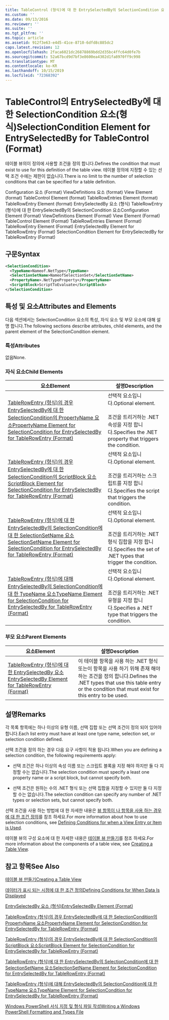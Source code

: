 ```yaml
---
title: TableControl (형식)에 대 한 EntrySelectedBy의 SelectionCondition 요소 | Microsoft Docs
ms.custom: ''
ms.date: 09/13/2016
ms.reviewer: ''
ms.suite: ''
ms.tgt_pltfrm: ''
ms.topic: article
ms.assetid: 912f3e63-e4d5-41ce-8710-6dfd8c885dc2
caps.latest.revision: 12
ms.openlocfilehash: 2faca6021dc26878869bdd2d35bc4ffc64d0fe7b
ms.sourcegitcommit: 52a67bcd9d7bf3e8600ea4302d1fa8970ff9c998
ms.translationtype: MT
ms.contentlocale: ko-KR
ms.lasthandoff: 10/15/2019
ms.locfileid: "72368392"
---
```

# <a name="selectioncondition-element-for-entryselectedby-for-tablecontrol-format"></a><span data-ttu-id="1f4a7-102">TableControl의 EntrySelectedBy에 대한 SelectionCondition 요소(형식)</span><span class="sxs-lookup"><span data-stu-id="1f4a7-102">SelectionCondition Element for EntrySelectedBy for TableControl (Format)</span></span>

<span data-ttu-id="1f4a7-103">테이블 뷰의이 정의에 사용할 조건을 정의 합니다.</span><span class="sxs-lookup"><span data-stu-id="1f4a7-103">Defines the condition that must exist to use for this definition of the table view.</span></span> <span data-ttu-id="1f4a7-104">테이블 정의에 지정할 수 있는 선택 조건 수에는 제한이 없습니다.</span><span class="sxs-lookup"><span data-stu-id="1f4a7-104">There is no limit to the number of selection conditions that can be specified for a table definition.</span></span>

<span data-ttu-id="1f4a7-105">Configuration 요소 (Format) ViewDefinitions 요소 (format) View Element (format) TableControl Element (format) TableRowEntries Element (format) TableRowEntry Element (format) EntrySelectedBy 요소 (형식) TableRowEntry (형식)에 대 한 EntrySelectedBy의 SelectionCondition 요소</span><span class="sxs-lookup"><span data-stu-id="1f4a7-105">Configuration Element (Format) ViewDefinitions Element (Format) View Element (Format) TableControl Element (Format) TableRowEntries Element (Format) TableRowEntry Element (Format) EntrySelectedBy Element for TableRowEntry (Format) SelectionCondition Element for EntrySelectedBy for TableRowEntry (Format)</span></span>

## <a name="syntax"></a><span data-ttu-id="1f4a7-106">구문</span><span class="sxs-lookup"><span data-stu-id="1f4a7-106">Syntax</span></span>

```xml
<SelectionCondition>
  <TypeName>Nameof.NetType</TypeName>
  <SelectionSetName>NameofSelectionSet</SelectionSetName>
  <PropertyName>.NetTypeProperty</PropertyName>
  <ScriptBlock>ScriptToEvaluate</ScriptBlock>
</SelectionCondition>
```

## <a name="attributes-and-elements"></a><span data-ttu-id="1f4a7-107">특성 및 요소</span><span class="sxs-lookup"><span data-stu-id="1f4a7-107">Attributes and Elements</span></span>

<span data-ttu-id="1f4a7-108">다음 섹션에서는 SelectionCondition 요소의 특성, 자식 요소 및 부모 요소에 대해 설명 합니다.</span><span class="sxs-lookup"><span data-stu-id="1f4a7-108">The following sections describe attributes, child elements, and the parent element of the SelectionCondition element.</span></span>

### <a name="attributes"></a><span data-ttu-id="1f4a7-109">특성</span><span class="sxs-lookup"><span data-stu-id="1f4a7-109">Attributes</span></span>

<span data-ttu-id="1f4a7-110">없음</span><span class="sxs-lookup"><span data-stu-id="1f4a7-110">None.</span></span>

### <a name="child-elements"></a><span data-ttu-id="1f4a7-111">자식 요소</span><span class="sxs-lookup"><span data-stu-id="1f4a7-111">Child Elements</span></span>

|<span data-ttu-id="1f4a7-112">요소</span><span class="sxs-lookup"><span data-stu-id="1f4a7-112">Element</span></span>|<span data-ttu-id="1f4a7-113">설명</span><span class="sxs-lookup"><span data-stu-id="1f4a7-113">Description</span></span>|
|-------------|-----------------|
|[<span data-ttu-id="1f4a7-114">TableRowEntry (형식)의 경우 EntrySelectedBy에 대 한 SelectionCondition의 PropertyName 요소</span><span class="sxs-lookup"><span data-stu-id="1f4a7-114">PropertyName Element for SelectionCondition for EntrySelectedBy for TableRowEntry (Format)</span></span>](./propertyname-element-for-selectioncondition-for-entryselectedby-for-tablerowentry-format.md)|<span data-ttu-id="1f4a7-115">선택적 요소입니다.</span><span class="sxs-lookup"><span data-stu-id="1f4a7-115">Optional element.</span></span><br /><br /> <span data-ttu-id="1f4a7-116">조건을 트리거하는 .NET 속성을 지정 합니다.</span><span class="sxs-lookup"><span data-stu-id="1f4a7-116">Specifies the .NET property that triggers the condition.</span></span>|
|[<span data-ttu-id="1f4a7-117">TableRowEntry (형식)의 경우 EntrySelectedBy에 대 한 SelectionCondition의 ScriptBlock 요소</span><span class="sxs-lookup"><span data-stu-id="1f4a7-117">ScriptBlock Element for SelectionCondition for EntrySelectedBy for TableRowEntry (Format)</span></span>](./scriptblock-element-for-selectioncondition-for-entryselectedby-for-tablecontrol-format.md)|<span data-ttu-id="1f4a7-118">선택적 요소입니다.</span><span class="sxs-lookup"><span data-stu-id="1f4a7-118">Optional element.</span></span><br /><br /> <span data-ttu-id="1f4a7-119">조건을 트리거하는 스크립트를 지정 합니다.</span><span class="sxs-lookup"><span data-stu-id="1f4a7-119">Specifies the script that triggers the condition.</span></span>|
|[<span data-ttu-id="1f4a7-120">TableRowEntry (형식)에 대 한 EntrySelectedBy의 SelectionCondition에 대 한 SelectionSetName 요소</span><span class="sxs-lookup"><span data-stu-id="1f4a7-120">SelectionSetName Element for SelectionCondition for EntrySelectedBy for TableRowEntry (Format)</span></span>](./selectionsetname-element-for-selectioncondition-for-entryselectedby-for-tablecontrol-format.md)|<span data-ttu-id="1f4a7-121">선택적 요소입니다.</span><span class="sxs-lookup"><span data-stu-id="1f4a7-121">Optional element.</span></span><br /><br /> <span data-ttu-id="1f4a7-122">조건을 트리거하는 .NET 형식 집합을 지정 합니다.</span><span class="sxs-lookup"><span data-stu-id="1f4a7-122">Specifies the set of .NET types that trigger the condition.</span></span>|
|[<span data-ttu-id="1f4a7-123">TableRowEntry (형식)에 대해 EntrySelectedBy의 SelectionCondition에 대 한 TypeName 요소</span><span class="sxs-lookup"><span data-stu-id="1f4a7-123">TypeName Element for SelectionCondition for EntrySelectedBy for TableRowEntry (Format)</span></span>](./typename-element-for-selectioncondition-for-entryselectedby-for-tablecontrol-format.md)|<span data-ttu-id="1f4a7-124">선택적 요소입니다.</span><span class="sxs-lookup"><span data-stu-id="1f4a7-124">Optional element.</span></span><br /><br /> <span data-ttu-id="1f4a7-125">조건을 트리거하는 .NET 유형을 지정 합니다.</span><span class="sxs-lookup"><span data-stu-id="1f4a7-125">Specifies a .NET type that triggers the condition.</span></span>|

### <a name="parent-elements"></a><span data-ttu-id="1f4a7-126">부모 요소</span><span class="sxs-lookup"><span data-stu-id="1f4a7-126">Parent Elements</span></span>

|<span data-ttu-id="1f4a7-127">요소</span><span class="sxs-lookup"><span data-stu-id="1f4a7-127">Element</span></span>|<span data-ttu-id="1f4a7-128">설명</span><span class="sxs-lookup"><span data-stu-id="1f4a7-128">Description</span></span>|
|-------------|-----------------|
|[<span data-ttu-id="1f4a7-129">TableRowEntry (형식)에 대 한 EntrySelectedBy 요소</span><span class="sxs-lookup"><span data-stu-id="1f4a7-129">EntrySelectedBy Element for TableRowEntry (Format)</span></span>](./entryselectedby-element-for-tablerowentry-for-tablecontrol-format.md)|<span data-ttu-id="1f4a7-130">이 테이블 항목을 사용 하는 .NET 형식 또는이 항목을 사용 하기 위해 존재 해야 하는 조건을 정의 합니다.</span><span class="sxs-lookup"><span data-stu-id="1f4a7-130">Defines the .NET types that use this table entry or the condition that must exist for this entry to be used.</span></span>|

## <a name="remarks"></a><span data-ttu-id="1f4a7-131">설명</span><span class="sxs-lookup"><span data-stu-id="1f4a7-131">Remarks</span></span>

<span data-ttu-id="1f4a7-132">각 목록 항목에는 하나 이상의 유형 이름, 선택 집합 또는 선택 조건이 정의 되어 있어야 합니다.</span><span class="sxs-lookup"><span data-stu-id="1f4a7-132">Each list entry must have at least one type name, selection set, or selection condition defined.</span></span>

<span data-ttu-id="1f4a7-133">선택 조건을 정의 하는 경우 다음 요구 사항이 적용 됩니다.</span><span class="sxs-lookup"><span data-stu-id="1f4a7-133">When you are defining a selection condition, the following requirements apply:</span></span>

- <span data-ttu-id="1f4a7-134">선택 조건은 하나 이상의 속성 이름 또는 스크립트 블록을 지정 해야 하지만 둘 다 지정할 수는 없습니다.</span><span class="sxs-lookup"><span data-stu-id="1f4a7-134">The selection condition must specify a least one property name or a script block, but cannot specify both.</span></span>

- <span data-ttu-id="1f4a7-135">선택 조건은 원하는 수의 .NET 형식 또는 선택 집합을 지정할 수 있지만 둘 다 지정할 수는 없습니다.</span><span class="sxs-lookup"><span data-stu-id="1f4a7-135">The selection condition can specify any number of .NET types or selection sets, but cannot specify both.</span></span>

<span data-ttu-id="1f4a7-136">선택 조건을 사용 하는 방법에 대 한 자세한 내용은 [뷰 항목이 나 항목을 사용 하는 경우에 대 한 조건 정의](./defining-conditions-for-displaying-data.md)를 참조 하세요.</span><span class="sxs-lookup"><span data-stu-id="1f4a7-136">For more information about how to use selection conditions, see [Defining Conditions for when a View Entry or Item is Used](./defining-conditions-for-displaying-data.md).</span></span>

<span data-ttu-id="1f4a7-137">테이블 뷰의 구성 요소에 대 한 자세한 내용은 [테이블 뷰 만들기](./creating-a-table-view.md)를 참조 하세요.</span><span class="sxs-lookup"><span data-stu-id="1f4a7-137">For more information about the components of a table view, see [Creating a Table View](./creating-a-table-view.md).</span></span>

## <a name="see-also"></a><span data-ttu-id="1f4a7-138">참고 항목</span><span class="sxs-lookup"><span data-stu-id="1f4a7-138">See Also</span></span>

[<span data-ttu-id="1f4a7-139">테이블 뷰 만들기</span><span class="sxs-lookup"><span data-stu-id="1f4a7-139">Creating a Table View</span></span>](./creating-a-table-view.md)

[<span data-ttu-id="1f4a7-140">데이터가 표시 되는 시점에 대 한 조건 정의</span><span class="sxs-lookup"><span data-stu-id="1f4a7-140">Defining Conditions for When Data Is Displayed</span></span>](./defining-conditions-for-displaying-data.md)

[<span data-ttu-id="1f4a7-141">EntrySelectedBy 요소 (형식)</span><span class="sxs-lookup"><span data-stu-id="1f4a7-141">EntrySelectedBy Element (Format)</span></span>](./entryselectedby-element-for-tablerowentry-for-tablecontrol-format.md)

[<span data-ttu-id="1f4a7-142">TableRowEntry (형식)의 경우 EntrySelectedBy에 대 한 SelectionCondition의 PropertyName 요소</span><span class="sxs-lookup"><span data-stu-id="1f4a7-142">PropertyName Element for SelectionCondition for EntrySelectedBy for TableRowEntry (Format)</span></span>](./propertyname-element-for-selectioncondition-for-entryselectedby-for-tablerowentry-format.md)

[<span data-ttu-id="1f4a7-143">TableRowEntry (형식)의 경우 EntrySelectedBy에 대 한 SelectionCondition의 ScriptBlock 요소</span><span class="sxs-lookup"><span data-stu-id="1f4a7-143">ScriptBlock Element for SelectionCondition for EntrySelectedBy for TableRowEntry (Format)</span></span>](./scriptblock-element-for-selectioncondition-for-entryselectedby-for-tablecontrol-format.md)

[<span data-ttu-id="1f4a7-144">TableRowEntry (형식)에 대 한 EntrySelectedBy의 SelectionCondition에 대 한 SelectionSetName 요소</span><span class="sxs-lookup"><span data-stu-id="1f4a7-144">SelectionSetName Element for SelectionCondition for EntrySelectedBy for TableRowEntry (Format)</span></span>](./selectionsetname-element-for-selectioncondition-for-entryselectedby-for-tablecontrol-format.md)

[<span data-ttu-id="1f4a7-145">TableRowEntry (형식)에 대해 EntrySelectedBy의 SelectionCondition에 대 한 TypeName 요소</span><span class="sxs-lookup"><span data-stu-id="1f4a7-145">TypeName Element for SelectionCondition for EntrySelectedBy for TableRowEntry (Format)</span></span>](./typename-element-for-selectioncondition-for-entryselectedby-for-tablecontrol-format.md)

[<span data-ttu-id="1f4a7-146">Windows PowerShell 서식 지정 및 형식 파일 작성</span><span class="sxs-lookup"><span data-stu-id="1f4a7-146">Writing a Windows PowerShell Formatting and Types File</span></span>](./writing-a-powershell-formatting-file.md)
